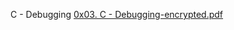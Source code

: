 C - Debugging
[0x03. C - Debugging-encrypted.pdf](https://github.com/briankod/alx-low_level_programming/files/8425236/0x03.C.-.Debugging-encrypted.pdf)
